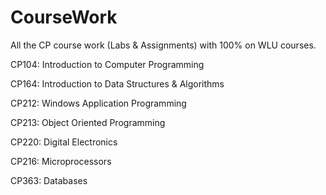 # CourseWork
All the CP course work (Labs &amp; Assignments) with 100% on WLU courses.

CP104: Introduction to Computer Programming 

CP164: Introduction to Data Structures & Algorithms

CP212: Windows Application Programming

CP213: Object Oriented Programming

CP220: Digital Electronics

CP216: Microprocessors

CP363: Databases
